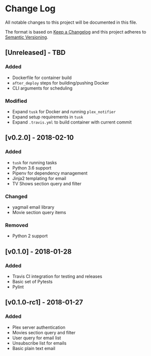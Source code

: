 # Change Log
All notable changes to this project will be documented in this file.

The format is based on [Keep a Changelog](http://keepachangelog.com/)
and this project adheres to [Semantic Versioning](http://semver.org/).

## [Unreleased] - TBD
### Added
- Dockerfile for container build
- `after_deploy` steps for building/pushing Docker
- CLI arguments for scheduling

### Modified
- Expand `tusk` for Docker and running `plex_notifier`
- Expand setup requirements in `tusk`
- Expand `.travis.yml` to build container with current commit

## [v0.2.0] - 2018-02-10
### Added
- `tusk` for running tasks
- Python 3.6 support
- Pipenv for dependency management
- Jinja2 templating for email
- TV Shows section query and filter

### Changed
- yagmail email library
- Movie section query items

### Removed
- Python 2 support

## [v0.1.0] - 2018-01-28
### Added
- Travis CI integration for testing and releases
- Basic set of Pytests
- Pylint

## [v0.1.0-rc1] - 2018-01-27
### Added
- Plex server authentication
- Movies section query and filter
- User query for email list
- Unsubscribe list for emails
- Basic plain text email
